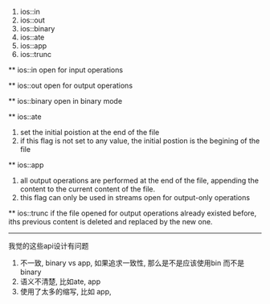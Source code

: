1. ios::in
2. ios::out
3. ios::binary
4. ios::ate
5. ios::app
6. ios::trunc

** ios::in
open for input operations

** ios::out
open for output operations

** ios::binary
open in binary mode

** ios::ate
1. set the initial poistion at the end of the file
2. if this flag is not set to any value, the initial postion is the begining of the file

** ios::app
1. all output operations are performed at the end of the file, appending the content to the current content of the file.
2. this flag can only be used in streams open for output-only operations

** ios::trunc
if the file opened for output operations already existed before, iths previous content is deleted and replaced by the new one.

---

我觉的这些api设计有问题
1. 不一致, binary vs app, 如果追求一致性, 那么是不是应该使用bin 而不是 binary
2. 语义不清楚, 比如ate, app
3. 使用了太多的缩写, 比如 app, 

